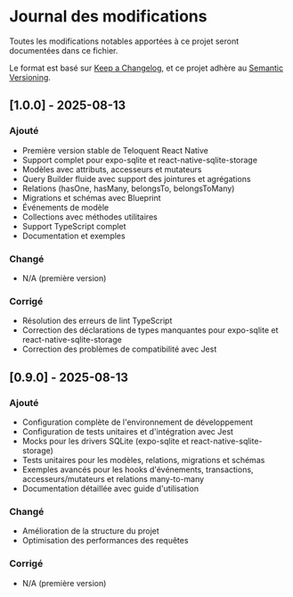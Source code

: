 # Journal des modifications

Toutes les modifications notables apportées à ce projet seront documentées dans ce fichier.

Le format est basé sur [Keep a Changelog](https://keepachangelog.com/fr/1.0.0/),
et ce projet adhère au [Semantic Versioning](https://semver.org/spec/v2.0.0.html).

## [1.0.0] - 2025-08-13

### Ajouté
- Première version stable de Teloquent React Native
- Support complet pour expo-sqlite et react-native-sqlite-storage
- Modèles avec attributs, accesseurs et mutateurs
- Query Builder fluide avec support des jointures et agrégations
- Relations (hasOne, hasMany, belongsTo, belongsToMany)
- Migrations et schémas avec Blueprint
- Événements de modèle
- Collections avec méthodes utilitaires
- Support TypeScript complet
- Documentation et exemples

### Changé
- N/A (première version)

### Corrigé
- Résolution des erreurs de lint TypeScript
- Correction des déclarations de types manquantes pour expo-sqlite et react-native-sqlite-storage
- Correction des problèmes de compatibilité avec Jest

## [0.9.0] - 2025-08-13

### Ajouté
- Configuration complète de l'environnement de développement
- Configuration de tests unitaires et d'intégration avec Jest
- Mocks pour les drivers SQLite (expo-sqlite et react-native-sqlite-storage)
- Tests unitaires pour les modèles, relations, migrations et schémas
- Exemples avancés pour les hooks d'événements, transactions, accesseurs/mutateurs et relations many-to-many
- Documentation détaillée avec guide d'utilisation

### Changé
- Amélioration de la structure du projet
- Optimisation des performances des requêtes

### Corrigé
- N/A (première version)
